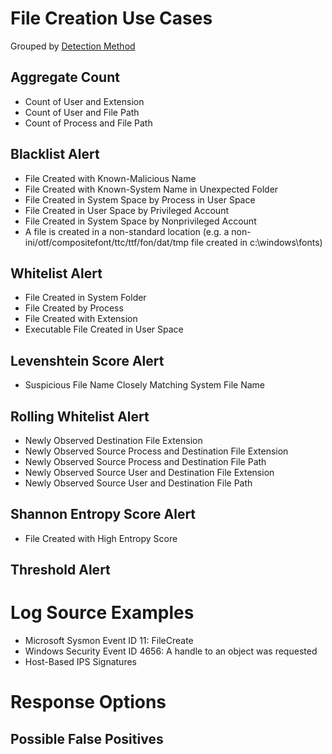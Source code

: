 # File Creation Use Cases

Grouped by [Detection Method](/Detection-Methods.md)

## Aggregate Count
- Count of User and Extension
- Count of User and File Path
- Count of Process and File Path

## Blacklist Alert
- File Created with Known-Malicious Name
- File Created with Known-System Name in Unexpected Folder
- File Created in System Space by Process in User Space
- File Created in User Space by Privileged Account
- File Created in System Space by Nonprivileged Account
- A file is created in a non-standard location (e.g. a non-ini/otf/compositefont/ttc/ttf/fon/dat/tmp file created in c:\windows\fonts)

## Whitelist Alert
- File Created in System Folder
- File Created by Process
- File Created with Extension
- Executable File Created in User Space

## Levenshtein Score Alert
- Suspicious File Name Closely Matching System File Name

## Rolling Whitelist Alert
- Newly Observed Destination File Extension
- Newly Observed Source Process and Destination File Extension
- Newly Observed Source Process and Destination File Path
- Newly Observed Source User and Destination File Extension
- Newly Observed Source User and Destination File Path

## Shannon Entropy Score Alert
- File Created with High Entropy Score

## Threshold Alert

# Log Source Examples
- Microsoft Sysmon Event ID 11: FileCreate
- Windows Security Event ID 4656: A handle to an object was requested
- Host-Based IPS Signatures
 

# Response Options


## Possible False Positives
